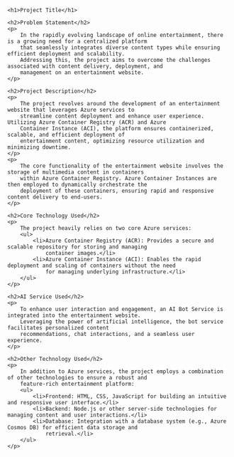     <h1>Project Title</h1>

    <h2>Problem Statement</h2>
    <p>
        In the rapidly evolving landscape of online entertainment, there is a growing need for a centralized platform
        that seamlessly integrates diverse content types while ensuring efficient deployment and scalability.
        Addressing this, the project aims to overcome the challenges associated with content delivery, deployment, and
        management on an entertainment website.
    </p>

    <h2>Project Description</h2>
    <p>
        The project revolves around the development of an entertainment website that leverages Azure services to
        streamline content deployment and enhance user experience. Utilizing Azure Container Registry (ACR) and Azure
        Container Instance (ACI), the platform ensures containerized, scalable, and efficient deployment of
        entertainment content, optimizing resource utilization and minimizing downtime.
    </p>
    <p>
        The core functionality of the entertainment website involves the storage of multimedia content in containers
        within Azure Container Registry. Azure Container Instances are then employed to dynamically orchestrate the
        deployment of these containers, ensuring rapid and responsive content delivery to end-users.
    </p>

    <h2>Core Technology Used</h2>
    <p>
        The project heavily relies on two core Azure services:
        <ul>
            <li>Azure Container Registry (ACR): Provides a secure and scalable repository for storing and managing
                container images.</li>
            <li>Azure Container Instance (ACI): Enables the rapid deployment and scaling of containers without the need
                for managing underlying infrastructure.</li>
        </ul>
    </p>

    <h2>AI Service Used</h2>
    <p>
        To enhance user interaction and engagement, an AI Bot Service is integrated into the entertainment website.
        Leveraging the power of artificial intelligence, the bot service facilitates personalized content
        recommendations, chat interactions, and a seamless user experience.
    </p>

    <h2>Other Technology Used</h2>
    <p>
        In addition to Azure services, the project employs a combination of other technologies to ensure a robust and
        feature-rich entertainment platform:
        <ul>
            <li>Frontend: HTML, CSS, JavaScript for building an intuitive and responsive user interface.</li>
            <li>Backend: Node.js or other server-side technologies for managing content and user interactions.</li>
            <li>Database: Integration with a database system (e.g., Azure Cosmos DB) for efficient data storage and
                retrieval.</li>
        </ul>
    </p>
